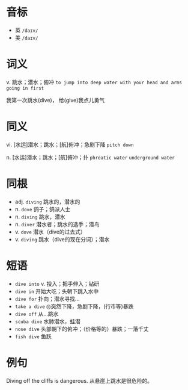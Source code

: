 # 音标

- 英 `/daɪv/`
- 美 `/daɪv/`

# 词义

v. 跳水；潜水；俯冲
`to jump into deep water with your head and arms going in first`



我第一次跳水(dive)， 给(give)我点儿勇气

# 同义

vi. [水运]潜水；跳水；[航]俯冲；急剧下降
`pitch down`

n. [水运]潜水；跳水；[航]俯冲；扑
`phreatic water` `underground water`

# 同根

- adj. `diving` 跳水的，潜水的
- n. `dove` 鸽子；鸽派人士
- n. `diving` 跳水，潜水
- n. `diver` 潜水者；跳水的选手；潜鸟
- v. `dove` 潜水（dive的过去式）
- v. `diving` 跳水（dive的现在分词）；潜水

# 短语

- `dive into` v. 投入；把手伸入；钻研
- `dive in` 开始大吃；头朝下跳入水中
- `dive for` 扑向；潜水寻找…
- `take a dive` ◎突然下降，急剧下降，(行市等)暴跌
- `dive off` 从…跳水
- `scuba dive` 水肺潜水，蛙潜
- `nose dive` 头部朝下的俯冲；（价格等的）暴跌；一落千丈
- `fish dive` 鱼跃

# 例句

Diving off the cliffs is dangerous.
从悬崖上跳水是很危险的。


